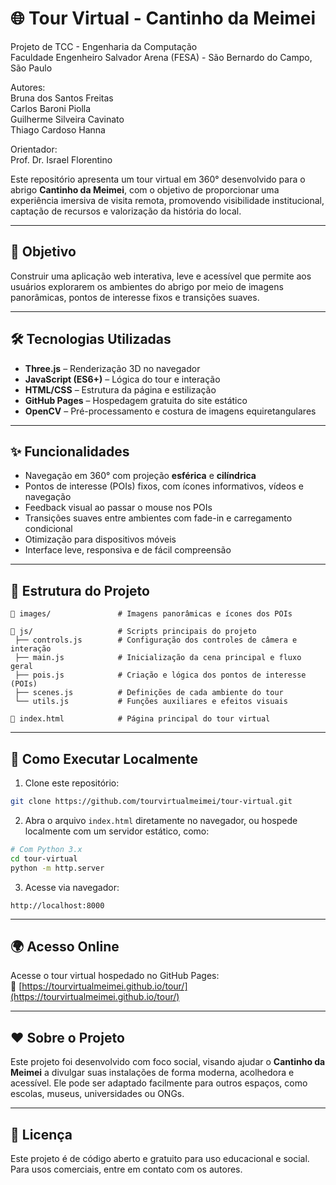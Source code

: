 
# 🌐 Tour Virtual - Cantinho da Meimei

Projeto de TCC - Engenharia da Computação  
Faculdade Engenheiro Salvador Arena (FESA) - São Bernardo do Campo, São Paulo

Autores:  
Bruna dos Santos Freitas  
Carlos Baroni Piolla  
Guilherme Silveira Cavinato  
Thiago Cardoso Hanna  

Orientador:  
Prof. Dr. Israel Florentino  

Este repositório apresenta um tour virtual em 360° desenvolvido para o abrigo **Cantinho da Meimei**, com o objetivo de proporcionar uma experiência imersiva de visita remota, promovendo visibilidade institucional, captação de recursos e valorização da história do local.

---

## 🧠 Objetivo

Construir uma aplicação web interativa, leve e acessível que permite aos usuários explorarem os ambientes do abrigo por meio de imagens panorâmicas, pontos de interesse fixos e transições suaves.

---

## 🛠️ Tecnologias Utilizadas

- **Three.js** – Renderização 3D no navegador
- **JavaScript (ES6+)** – Lógica do tour e interação
- **HTML/CSS** – Estrutura da página e estilização
- **GitHub Pages** – Hospedagem gratuita do site estático
- **OpenCV** – Pré-processamento e costura de imagens equiretangulares

---

## ✨ Funcionalidades

- Navegação em 360° com projeção **esférica** e **cilíndrica**
- Pontos de interesse (POIs) fixos, com ícones informativos, vídeos e navegação
- Feedback visual ao passar o mouse nos POIs
- Transições suaves entre ambientes com fade-in e carregamento condicional
- Otimização para dispositivos móveis
- Interface leve, responsiva e de fácil compreensão

---

## 📁 Estrutura do Projeto

```
📁 images/               # Imagens panorâmicas e ícones dos POIs

📁 js/                   # Scripts principais do projeto
 ├── controls.js        # Configuração dos controles de câmera e interação
 ├── main.js            # Inicialização da cena principal e fluxo geral
 ├── pois.js            # Criação e lógica dos pontos de interesse (POIs)
 ├── scenes.js          # Definições de cada ambiente do tour
 └── utils.js           # Funções auxiliares e efeitos visuais

📄 index.html            # Página principal do tour virtual
```

---

## 🚀 Como Executar Localmente

1. Clone este repositório:
```bash
git clone https://github.com/tourvirtualmeimei/tour-virtual.git
```

2. Abra o arquivo `index.html` diretamente no navegador, ou hospede localmente com um servidor estático, como:

```bash
# Com Python 3.x
cd tour-virtual
python -m http.server
```

3. Acesse via navegador:
```
http://localhost:8000
```

---

## 🌍 Acesso Online

Acesse o tour virtual hospedado no GitHub Pages:  
🔗 [https://tourvirtualmeimei.github.io/tour/](https://tourvirtualmeimei.github.io/tour/)

---

## ❤️ Sobre o Projeto

Este projeto foi desenvolvido com foco social, visando ajudar o **Cantinho da Meimei** a divulgar suas instalações de forma moderna, acolhedora e acessível. Ele pode ser adaptado facilmente para outros espaços, como escolas, museus, universidades ou ONGs.

---

## 📌 Licença

Este projeto é de código aberto e gratuito para uso educacional e social. Para usos comerciais, entre em contato com os autores.
